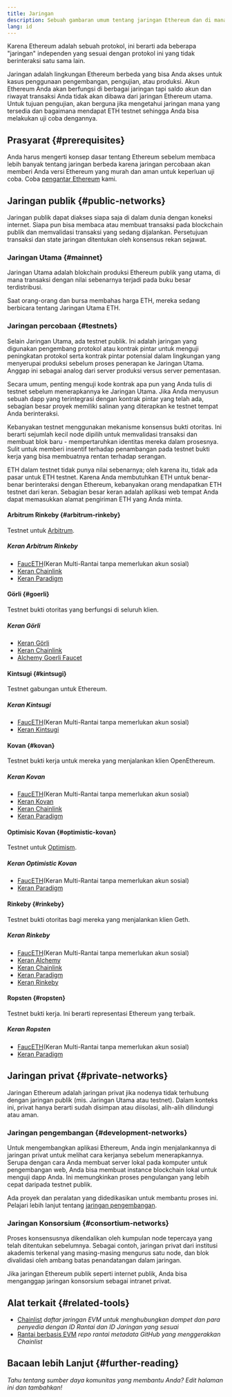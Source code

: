 ```yaml
---
title: Jaringan
description: Sebuah gambaran umum tentang jaringan Ethereum dan di mana mendapatkan ether (ETH) testnet untuk menguji aplikasi Anda.
lang: id
---
```


Karena Ethereum adalah sebuah protokol, ini berarti ada beberapa "jaringan" independen yang sesuai dengan protokol ini yang tidak berinteraksi satu sama lain.

Jaringan adalah lingkungan Ethereum berbeda yang bisa Anda akses untuk kasus penggunaan pengembangan, pengujian, atau produksi. Akun Ethereum Anda akan berfungsi di berbagai jaringan tapi saldo akun dan riwayat transaksi Anda tidak akan dibawa dari jaringan Ethereum utama. Untuk tujuan pengujian, akan berguna jika mengetahui jaringan mana yang tersedia dan bagaimana mendapat ETH testnet sehingga Anda bisa melakukan uji coba dengannya.

## Prasyarat {#prerequisites}

Anda harus mengerti konsep dasar tentang Ethereum sebelum membaca lebih banyak tentang jaringan berbeda karena jaringan percobaan akan memberi Anda versi Ethereum yang murah dan aman untuk keperluan uji coba. Coba [pengantar Ethereum](/developers/docs/intro-to-ethereum/) kami.

## Jaringan publik {#public-networks}

Jaringan publik dapat diakses siapa saja di dalam dunia dengan koneksi internet. Siapa pun bisa membaca atau membuat transaksi pada blockchain publik dan memvalidasi transaksi yang sedang dijalankan. Persetujuan transaksi dan state jaringan ditentukan oleh konsensus rekan sejawat.

### Jaringan Utama {#mainnet}

Jaringan Utama adalah blokchain produksi Ethereum publik yang utama, di mana transaksi dengan nilai sebenarnya terjadi pada buku besar terdistribusi.

Saat orang-orang dan bursa membahas harga ETH, mereka sedang berbicara tentang Jaringan Utama ETH.

### Jaringan percobaan {#testnets}

Selain Jaringan Utama, ada testnet publik. Ini adalah jaringan yang digunakan pengembang protokol atau kontrak pintar untuk menguji peningkatan protokol serta kontrak pintar potensial dalam lingkungan yang menyerupai produksi sebelum proses penerapan ke Jaringan Utama. Anggap ini sebagai analog dari server produksi versus server pementasan.

Secara umum, penting menguji kode kontrak apa pun yang Anda tulis di testnet sebelum menerapkannya ke Jaringan Utama. Jika Anda menyusun sebuah dapp yang terintegrasi dengan kontrak pintar yang telah ada, sebagian besar proyek memiliki salinan yang diterapkan ke testnet tempat Anda berinteraksi.

Kebanyakan testnet menggunakan mekanisme konsensus bukti otoritas. Ini berarti sejumlah kecil node dipilih untuk memvalidasi transaksi dan membuat blok baru - mempertaruhkan identitas mereka dalam prosesnya. Sulit untuk memberi insentif terhadap penambangan pada testnet bukti kerja yang bisa membuatnya rentan terhadap serangan.

ETH dalam testnet tidak punya nilai sebenarnya; oleh karena itu, tidak ada pasar untuk ETH testnet. Karena Anda membutuhkan ETH untuk benar-benar berinteraksi dengan Ethereum, kebanyakan orang mendapatkan ETH testnet dari keran. Sebagian besar keran adalah aplikasi web tempat Anda dapat memasukkan alamat pengiriman ETH yang Anda minta.

#### Arbitrum Rinkeby {#arbitrum-rinkeby}

Testnet untuk [Arbitrum](https://arbitrum.io/).

##### Keran Arbitrum Rinkeby

- [FaucETH](https://fauceth.komputing.org)(Keran Multi-Rantai tanpa memerlukan akun sosial)
- [Keran Chainlink](https://faucets.chain.link/)
- [Keran Paradigm](https://faucet.paradigm.xyz/)

#### Görli {#goerli}

Testnet bukti otoritas yang berfungsi di seluruh klien.

##### Keran Görli

- [Keran Görli](https://faucet.goerli.mudit.blog/)
- [Keran Chainlink](https://faucets.chain.link/)
- [Alchemy Goerli Faucet](https://goerlifaucet.com/)

#### Kintsugi {#kintsugi}

Testnet gabungan untuk Ethereum.

##### Keran Kintsugi

- [FaucETH](https://fauceth.komputing.org)(Keran Multi-Rantai tanpa memerlukan akun sosial)
- [Keran Kintsugi](https://faucet.kintsugi.themerge.dev/)

#### Kovan {#kovan}

Testnet bukti kerja untuk mereka yang menjalankan klien OpenEthereum.

##### Keran Kovan

- [FaucETH](https://fauceth.komputing.org)(Keran Multi-Rantai tanpa memerlukan akun sosial)
- [Keran Kovan](https://faucet.kovan.network/)
- [Keran Chainlink](https://faucets.chain.link/)
- [Keran Paradigm](https://faucet.paradigm.xyz/)

#### Optimisic Kovan {#optimistic-kovan}

Testnet untuk [Optimism](https://www.optimism.io/).

##### Keran Optimistic Kovan

- [FaucETH](https://fauceth.komputing.org)(Keran Multi-Rantai tanpa memerlukan akun sosial)
- [Keran Paradigm](https://faucet.paradigm.xyz/)

#### Rinkeby {#rinkeby}

Testnet bukti otoritas bagi mereka yang menjalankan klien Geth.

##### Keran Rinkeby

- [FaucETH](https://fauceth.komputing.org)(Keran Multi-Rantai tanpa memerlukan akun sosial)
- [Keran Alchemy](https://RinkebyFaucet.com)
- [Keran Chainlink](https://faucets.chain.link/)
- [Keran Paradigm](https://faucet.paradigm.xyz/)
- [Keran Rinkeby](https://faucet.rinkeby.io/)

#### Ropsten {#ropsten}

Testnet bukti kerja. Ini berarti representasi Ethereum yang terbaik.

##### Keran Ropsten

- [FaucETH](https://fauceth.komputing.org)(Keran Multi-Rantai tanpa memerlukan akun sosial)
- [Keran Paradigm](https://faucet.paradigm.xyz/)

## Jaringan privat {#private-networks}

Jaringan Ethereum adalah jaringan privat jika nodenya tidak terhubung dengan jaringan publik (mis. Jaringan Utama atau testnet). Dalam konteks ini, privat hanya berarti sudah disimpan atau diisolasi, alih-alih dilindungi atau aman.

### Jaringan pengembangan {#development-networks}

Untuk mengembangkan aplikasi Ethereum, Anda ingin menjalankannya di jaringan privat untuk melihat cara kerjanya sebelum menerapkannya. Serupa dengan cara Anda membuat server lokal pada komputer untuk pengembangan web, Anda bisa membuat instance blockchain lokal untuk menguji dapp Anda. Ini memungkinkan proses pengulangan yang lebih cepat daripada testnet publik.

Ada proyek dan peralatan yang didedikasikan untuk membantu proses ini. Pelajari lebih lanjut tentang [jaringan pengembangan](/developers/docs/development-networks/).

### Jaringan Konsorsium {#consortium-networks}

Proses konsensusnya dikendalikan oleh kumpulan node tepercaya yang telah ditentukan sebelumnya. Sebagai contoh, jaringan privat dari institusi akademis terkenal yang masing-masing mengurus satu node, dan blok divalidasi oleh ambang batas penandatangan dalam jaringan.

Jika jaringan Ethereum publik seperti internet publik, Anda bisa menganggap jaringan konsorsium sebagai intranet privat.

## Alat terkait {#related-tools}

- [Chainlist](https://chainlist.org/) _daftar jaringan EVM untuk menghubungkan dompet dan para penyedia dengan ID Rantai dan ID Jaringan yang sesuai_
- [Rantai berbasis EVM](https://github.com/ethereum-lists/chains) _repo rantai metadata GitHub yang menggerakkan Chainlist_

## Bacaan lebih Lanjut {#further-reading}

_Tahu tentang sumber daya komunitas yang membantu Anda? Edit halaman ini dan tambahkan!_
